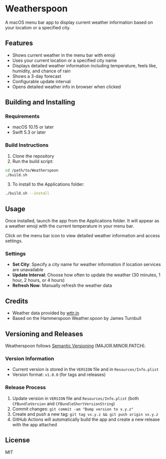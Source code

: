 # Weatherspoon

A macOS menu bar app to display current weather information based on your location or a specified city.

## Features

- Shows current weather in the menu bar with emoji
- Uses your current location or a specified city name
- Displays detailed weather information including temperature, feels like, humidity, and chance of rain
- Shows a 3-day forecast
- Configurable update interval
- Opens detailed weather info in browser when clicked

## Building and Installing

### Requirements

- macOS 10.15 or later
- Swift 5.3 or later

### Build Instructions

1. Clone the repository
2. Run the build script:

```bash
cd /path/to/Weatherspoon
./build.sh
```

3. To install to the Applications folder:

```bash
./build.sh --install
```

## Usage

Once installed, launch the app from the Applications folder. It will appear as a weather emoji with the current temperature in your menu bar.

Click on the menu bar icon to view detailed weather information and access settings.

### Settings

- **Set City**: Specify a city name for weather information if location services are unavailable
- **Update Interval**: Choose how often to update the weather (30 minutes, 1 hour, 2 hours, or 4 hours)
- **Refresh Now**: Manually refresh the weather data

## Credits

- Weather data provided by [wttr.in](https://wttr.in)
- Based on the Hammerspoon Weather.spoon by James Turnbull

## Versioning and Releases

Weatherspoon follows [Semantic Versioning](https://semver.org/) (MAJOR.MINOR.PATCH).

### Version Information
- Current version is stored in the `VERSION` file and in `Resources/Info.plist`
- Version format: `v1.0.0` (for tags and releases)

### Release Process
1. Update version in `VERSION` file and `Resources/Info.plist` (both `CFBundleVersion` and `CFBundleShortVersionString`)
2. Commit changes: `git commit -am "Bump version to x.y.z"`
3. Create and push a new tag: `git tag vx.y.z && git push origin vx.y.z`
4. GitHub Actions will automatically build the app and create a new release with the app attached

## License

MIT
